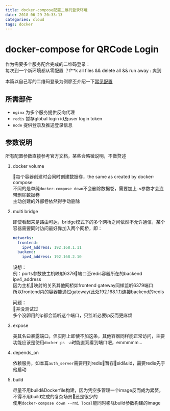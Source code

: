 ```yaml
---
title: docker-compose配置二维码登录环境
date: 2018-06-29 20:33:13
categories: cloud
tags: docker
---
```

# docker-compose for QRCode Login

作为需要多个服务配合完成的二维码登录：  
每次到一个新环境都从零配置 ？f**k all files && delete all && run away : 爽到

本篇以自己写的二维码登录为例廖丕介绍一下[常见配置](https://github.com/Chreem/todo-list/blob/master/qrcode-login/docker-compose.yml)

## 所需部件

* `nginx` 为多个服务提供反向代理
* `redis` 暂存global login id及user login token
* `node` 提供登录及推送登录信息

<!-- more -->

## 参数说明

所有配置参数直接参考官方文档，某些会略微说明，不做赘述

1. docker volume

    每个容器创建时会同时创建数据卷，the same as created by docker-compose  
    不同的是单纯`docker-compose down`不会删除数据卷，需要加上`-v`参数才会连带删除数据卷  
    主动创建的外部卷依然得手动删除

2. multi bridge

    即使看起来是路由可达，bridge模式下的多个网桥之间依然不允许通信，某个容器需要同时访问最好靠加入两个网桥，即：

    ```yml
    networks:
      frontend:
        ipv4_address: 192.168.1.11
      backend:
        ipv4_address: 192.168.2.10
    ```

    设想：  
    例：ports参数使主机映射6379端口至redis容器所在的backend ipv4_address  
    因为主机映射的关系其他网桥如frontend gateway同样监听6379端口  
    所以frontend内的容器能通过gateway(此处192.168.1.1)连接backend的redis  
    
    问题：  
    并没测试过  
    多个没卵用的ip都会监听这个端口，只监听必要ip反而更麻烦  

3. expose

    美其名曰暴露端口，但实际上即使不加这条，其他容器同样能正常访问，主要功能应该是使用`docker ps -a`时能直观看到端口吧，emmmmm...

4. depends_on

    依赖服务，如本篇`auth_server`需要用到redis暂存sid&uid，需要redis先于他启动

5. build

    尽量不用build&Dockerfile构建，因为凭空多管理一个image反而成为累赘，不得不用build完成的复杂场景还是很少的  
    使用`docker-compose down --rmi local`能同时移除build参数构建的image
